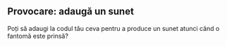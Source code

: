## Provocare: adaugă un sunet

Poți să adaugi la codul tău ceva pentru a produce un sunet atunci când o fantomă este prinsă?